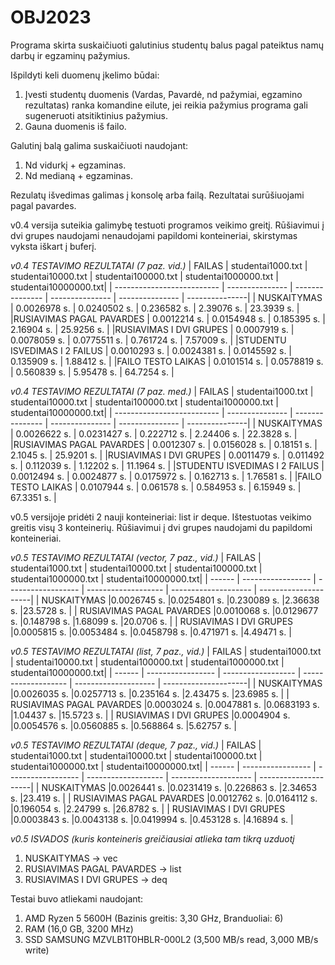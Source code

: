 # OBJ2023
Programa skirta suskaičiuoti galutinius studentų balus pagal pateiktus namų darbų ir egzaminų pažymius.

Išpildyti keli duomenų įkelimo būdai:
1. Įvesti studentų duomenis (Vardas, Pavardė, nd pažymiai, egzamino rezultatas) ranka komandine eilute, jei reikia pažymius programa gali sugeneruoti atsitiktinius pažymius.
2. Gauna duomenis iš failo.

Galutinį balą galima suskaičiuoti naudojant:
1. Nd vidurkį + egzaminas.
2. Nd medianą + egzaminas.

Rezulatų išvedimas galimas į konsolę arba failą. Rezultatai surūšiuojami pagal pavardes.


v0.4 versija suteikia galimybę testuoti programos veikimo greitį. 
Rūšiavimui į dvi grupes naudojami nenaudojami papildomi konteineriai, skirstymas vyksta iškart į buferį.

*v0.4 TESTAVIMO REZULTATAI (7 paz. vid.)*
| FAILAS | studentai1000.txt | studentai10000.txt | studentai100000.txt | studentai1000000.txt | studentai10000000.txt| 
| -------------------------- | --------------- | --------------- | --------------- | --------------- | ---------------|
| NUSKAITYMAS | 0.0026978 s. |	0.0240502 s. | 0.236582 s. | 2.39076 s. | 23.3939 s. |
|RUSIAVIMAS PAGAL PAVARDES |         0.0012214 s.	|	0.0154948 s.	|	0.185395 s.	|	2.16904 s.	|	25.9256 s. |
|RUSIAVIMAS I DVI GRUPES    |        0.0007919 s.	|	0.0078059 s.	|	0.0775511 s.	|	0.761724 s.	|	7.57009 s. |
|STUDENTU ISVEDIMAS I 2 FAILUS |      0.0010293 s.	|	0.0024381 s.	|	0.0145592 s.	|	0.135909 s.	|	1.88412 s. |
|FAILO TESTO LAIKAS             |    0.0101514 s.	|	0.0578819 s.	|	0.560839 s.	|	5.95478 s.	|	64.7254 s. |

*v0.4 TESTAVIMO REZULTATAI (7 paz. med.)*
| FAILAS | studentai1000.txt | studentai10000.txt | studentai100000.txt | studentai1000000.txt | studentai10000000.txt| 
| -------------------------- | --------------- | --------------- | --------------- | --------------- | ---------------|
| NUSKAITYMAS | 0.0026622 s. |	0.0231427 s. | 0.222712 s. | 2.24406 s. | 22.3828 s. |
|RUSIAVIMAS PAGAL PAVARDES |    0.0012307 s.     	|	0.0156028 s.	|	0.18151 s.	|	2.1045 s.	|	25.9201 s. |
|RUSIAVIMAS I DVI GRUPES    |     0.0011479 s.   	|	0.011492 s.	|	0.112039 s.	|	1.12202 s.	|	11.1964 s. |
|STUDENTU ISVEDIMAS I 2 FAILUS |   0.0012494 s.   	| 0.0024877 s.	|	0.0175972 s.	|	0.162713 s.	|	1.76581 s. |
|FAILO TESTO LAIKAS             |   0.0107944 s. 	|	0.061578 s.	|	0.584953 s.	|	6.15949 s.	|	 67.3351 s. |

v0.5 versijoje pridėti 2 nauji konteineriai: list ir deque. Ištestuotas veikimo greitis visų 3 konteinerių.
Rūšiavimui į dvi grupes naudojami du papildomi konteineriai.

*v0.5 TESTAVIMO REZULTATAI (vector, 7 paz., vid.)*
| FAILAS | studentai1000.txt | studentai10000.txt | studentai100000.txt | studentai1000000.txt | studentai10000000.txt| 
| ------ | ----------------- | ------------------ | ------------------- | -------------------- | ---------------------|
| NUSKAITYMAS |0.0026745 s. |0.0254801 s. |0.230089 s. |2.36638 s. |23.5728 s. |
| RUSIAVIMAS PAGAL PAVARDES |0.0010068 s. |0.0129677 s. |0.148798 s. |1.68099 s. |20.0706 s. |
| RUSIAVIMAS I DVI GRUPES |0.0005815 s. |0.0053484 s. |0.0458798 s. |0.471971 s. |4.49471 s. |


*v0.5 TESTAVIMO REZULTATAI (list, 7 paz., vid.)*
| FAILAS | studentai1000.txt | studentai10000.txt | studentai100000.txt | studentai1000000.txt | studentai10000000.txt| 
| ------ | ----------------- | ------------------ | ------------------- | -------------------- | ---------------------|
| NUSKAITYMAS |0.0026035 s. |0.0257713 s. |0.235164 s. |2.43475 s. |23.6985 s. |
| RUSIAVIMAS PAGAL PAVARDES |0.0003024 s. |0.0047881 s. |0.0683193 s. |1.04437 s. |15.5723 s. |
| RUSIAVIMAS I DVI GRUPES |0.0004904 s. |0.0054576 s. |0.0560885 s. |0.568864 s. |5.62757 s. |


*v0.5 TESTAVIMO REZULTATAI (deque, 7 paz., vid.)*
| FAILAS | studentai1000.txt | studentai10000.txt | studentai100000.txt | studentai1000000.txt | studentai10000000.txt| 
| ------ | ----------------- | ------------------ | ------------------- | -------------------- | ---------------------|
| NUSKAITYMAS |0.0026441 s. |0.0231419 s. |0.226863 s. |2.34653 s. |23.419 s. |
| RUSIAVIMAS PAGAL PAVARDES |0.0012762 s. |0.0164112 s. |0.196054 s. |2.24799 s. |26.8782 s. |
| RUSIAVIMAS I DVI GRUPES |0.0003843 s. |0.0043138 s. |0.0419994 s. |0.453128 s. |4.16894 s. |

*v0.5 ISVADOS (kuris konteineris greičiausiai atlieka tam tikrą uzduotį*
1. NUSKAITYMAS 			-> vec
2. RUSIAVIMAS PAGAL PAVARDES 	-> list
3. RUSIAVIMAS I DVI GRUPES	-> deq

Testai buvo atliekami naudojant:
1. AMD Ryzen 5 5600H (Bazinis greitis:	3,30 GHz, Branduoliai:	6)
2. RAM (16,0 GB, 3200 MHz)
3. SSD SAMSUNG MZVLB1T0HBLR-000L2 (3,500 MB/s read, 3,000 MB/s write)






